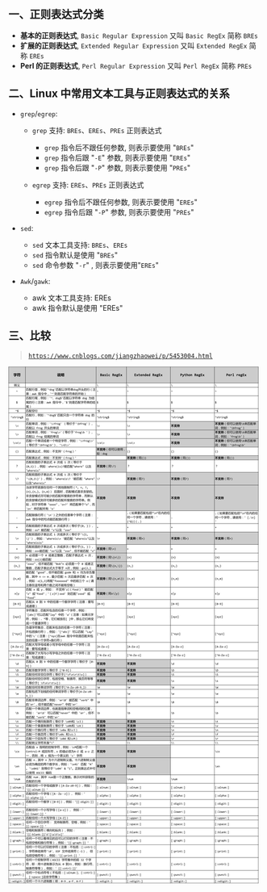 ## 一、正则表达式分类

* **基本的正则表达式**, `Basic Regular Expression` 又叫 `Basic RegEx`  简称 `BREs`
* **扩展的正则表达式**, `Extended Regular Expression` 又叫 `Extended RegEx` 简称 `EREs`
* **Perl 的正则表达式**, `Perl Regular Expression` 又叫 `Perl RegEx` 简称 `PREs`

## 二、Linux 中常用文本工具与正则表达式的关系 

* `grep`/`egrep`:
    * `grep` 支持: `BREs`、`EREs`、`PREs` 正则表达式
        * `grep` 指令后不跟任何参数, 则表示要使用 "`BREs`" 
        * `grep` 指令后跟 "`-E`" 参数, 则表示要使用 "`EREs`"
        * `grep` 指令后跟 "`-P`" 参数, 则表示要使用 "`PREs`"

    * `egrep` 支持: `EREs`、`PREs` 正则表达式
        * `egrep` 指令后不跟任何参数, 则表示要使用 "`EREs`"
        * `egrep` 指令后跟 "`-P`" 参数, 则表示要使用 "`PREs`"

* `sed`:
    * `sed` 文本工具支持: `BREs`、`EREs`
    * `sed` 指令默认是使用 "`BREs`"
    * `sed` 命令参数 "`-r`" , 则表示要使用"`EREs`"

* `Awk`/`gawk`: 
    * awk 文本工具支持: EREs
    * awk 指令默认是使用 "EREs"

## 三、比较

> [`https://www.cnblogs.com/jiangzhaowei/p/5453004.html`](https://www.cnblogs.com/jiangzhaowei/p/5453004.html)

![正则表达式对比](Pictures/正则表达式对比.png)
